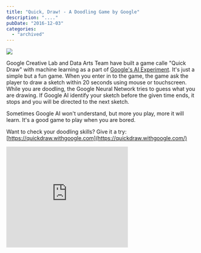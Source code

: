 ```yaml
---
title: "Quick, Draw! - A Doodling Game by Google"
description: "...."
pubDate: "2016-12-03"
categories: 
  - "archived"
---
```


[![](/images/google-quick-draw.jpg)](https://4.bp.blogspot.com/-a973ojuZQ8Y/WELfmajbC6I/AAAAAAAADfU/GAtfZFju7B0c3ASkdPK7G5UYiqsTBnYdQCLcB/s1600/google-quick-draw.jpg)

  

Google Creative Lab and Data Arts Team have built a game calle "Quick Draw" with machine learning as a part of [Google's AI Experiment](https://aiexperiments.withgoogle.com/quick-draw). It's just a simple but a fun game. When you enter in to the game, the game ask the player to draw a sketch within 20 seconds using mouse or touchscreen. While you are doodling, the Google Neural Network tries to guess what you are drawing. If Google AI identify your sketch before the given time ends, it stops and you will be directed to the next sketch.

  

Sometimes Google AI won't understand, but more you play, more it will learn. It's a good game to play when you are bored.

  

Want to check your doodling skills? Give it a try: [https://quickdraw.withgoogle.com](https://quickdraw.withgoogle.com/)

  

<iframe width="320" height="266" data-thumbnail-src="https://i.ytimg.com/vi/X8v1GWzZYJ4/0.jpg" src="https://www.youtube.com/embed/X8v1GWzZYJ4?feature=player_embedded" frameborder="0" allowfullscreen></iframe>
